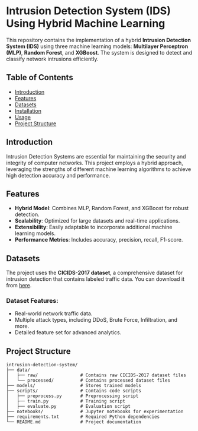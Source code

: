 
# Intrusion Detection System (IDS) Using Hybrid Machine Learning

This repository contains the implementation of a hybrid **Intrusion Detection System (IDS)** using three machine learning models: **Multilayer Perceptron (MLP)**, **Random Forest**, and **XGBoost**. The system is designed to detect and classify network intrusions efficiently.

## Table of Contents
- [Introduction](#introduction)
- [Features](#features)
- [Datasets](#datasets)
- [Installation](#installation)
- [Usage](#usage)
- [Project Structure](#project-structure)

## Introduction
Intrusion Detection Systems are essential for maintaining the security and integrity of computer networks. This project employs a hybrid approach, leveraging the strengths of different machine learning algorithms to achieve high detection accuracy and performance.

## Features
- **Hybrid Model**: Combines MLP, Random Forest, and XGBoost for robust detection.
- **Scalability**: Optimized for large datasets and real-time applications.
- **Extensibility**: Easily adaptable to incorporate additional machine learning models.
- **Performance Metrics**: Includes accuracy, precision, recall, F1-score.

## Datasets
The project uses the **CICIDS-2017 dataset**, a comprehensive dataset for intrusion detection that contains labeled traffic data. You can download it from [here](https://www.unb.ca/cic/datasets/ids-2017.html).

### Dataset Features:
- Real-world network traffic data.
- Multiple attack types, including DDoS, Brute Force, Infiltration, and more.
- Detailed feature set for advanced analytics.


## Project Structure
```
intrusion-detection-system/
├── data/
│   ├── raw/                # Contains raw CICIDS-2017 dataset files
│   └── processed/          # Contains processed dataset files
├── models/                 # Stores trained models
├── scripts/                # Contains code scripts
│   ├── preprocess.py       # Preprocessing script
│   ├── train.py            # Training script
│   ├── evaluate.py         # Evaluation script
├── notebooks/              # Jupyter notebooks for experimentation
├── requirements.txt        # Required Python dependencies
└── README.md               # Project documentation
```

